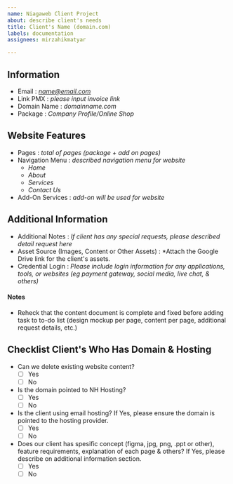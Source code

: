 ```yaml
---
name: Niagaweb Client Project
about: describe client's needs
title: Client's Name (domain.com)
labels: documentation
assignees: mirzahikmatyar

---
```

## Information
* Email :  *name@email.com*
* Link PMX : *please input invoice link*
* Domain Name : *domainname.com*
* Package : *Company Profile/Online Shop*

## Website Features
* Pages : *total of pages (package + add on pages)*
* Navigation Menu : *described navigation menu for website*
  - *Home*
  - *About*
  - *Services*
  - *Contact Us*
* Add-On Services : *add-on will be used for website*

## Additional Information
* Additional Notes : *If client has any special requests, please described detail request here*
* Asset Source (Images, Content or Other Assets) : *Attach the Google Drive link for the client's assets.
* Credential Login : *Please include login information for any applications, tools, or websites (eg payment gateway, social media, live chat, & others)*

#### Notes
- Reheck that the content document is complete and fixed before adding  task to  to-do list (design mockup per page, content per page, additional request details, etc.) 

## Checklist Client's Who Has Domain & Hosting
* Can we delete existing website content? 
  - [ ] Yes
  - [ ] No
* Is the domain pointed to NH Hosting? 
  - [ ] Yes
  - [ ] No
* Is the client using email hosting? If Yes, please ensure the domain is pointed to the hosting provider. 
  - [ ] Yes
  - [ ] No
* Does our client has spesific concept (figma, jpg, png, .ppt or other), feature requirements, explanation of each page & others? If Yes, please describe on additional information section.
  - [ ] Yes
  - [ ] No
